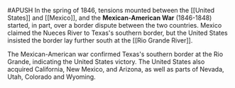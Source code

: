 #APUSH 
In the spring of 1846, tensions mounted between the [[United States]] and [[Mexico]], and the **Mexican-American War** (1846-1848) started, in part, over a border dispute between the two countries. Mexico claimed the Nueces River to Texas's southern border, but the United States insisted the border lay further south at the [[Rio Grande River]].

The Mexican-American war confirmed Texas's southern border at the Rio Grande, indicating the United States victory. The United States also acquired California, New Mexico, and Arizona, as well as parts of Nevada, Utah, Colorado and Wyoming.